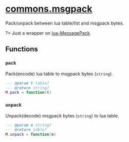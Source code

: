 <!-- markdownlint-disable MD001 MD013 MD034 MD033 MD051 -->

# [commons.msgpack](https://github.com/linrongbin16/commons.nvim/blob/main/lua/commons/msgpack)

Pack/unpack between lua table/list and msgpack bytes.

?> Just a wrapper on [lua-MessagePack](https://fperrad.frama.io/lua-MessagePack).

## Functions

### `pack`

Pack(encode) lua table to msgpack bytes (`string`).

```lua
--- @param t table?
--- @return string?
M.pack = function(t)
```

### `unpack`

Unpack(decode) msgpack bytes (`string`) to lua table.

```lua
--- @param m string?
--- @return table?
M.unpack = function(m)
```
